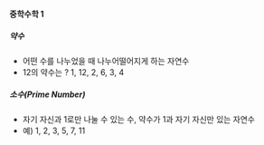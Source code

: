 #### 중학수학 1
##### 약수
* 어떤 수를 나누었을 때 나누어떨어지게 하는 자연수
* 12의 약수는 ? 1, 12, 2, 6, 3, 4

##### 소수(Prime Number)
* 자기 자신과 1로만 나눌 수 있는 수, 약수가 1과 자기 자신만 있는 자연수
* 예) 1, 2, 3, 5, 7, 11
